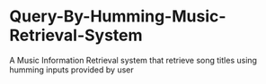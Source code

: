 # Query-By-Humming-Music-Retrieval-System
A Music Information Retrieval system that retrieve song titles using humming inputs provided by user

